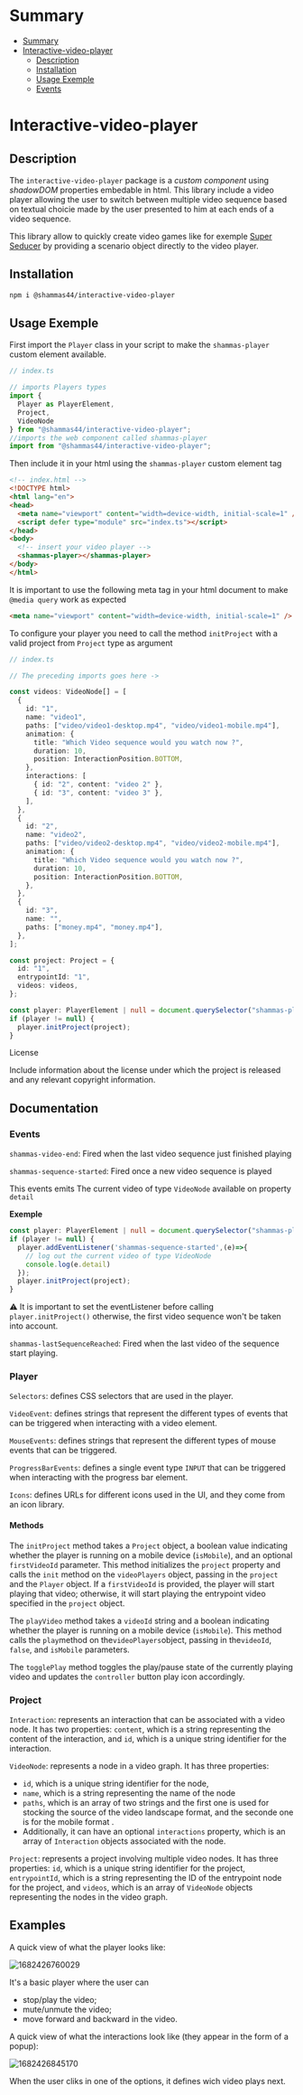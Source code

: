 # Summary

- [Summary](#summary)
- [Interactive-video-player](#interactive-video-player)
  - [Description](#description)
  - [Installation](#installation)
  - [Usage Exemple](#usage-exemple)
  - [Events](#events)

# Interactive-video-player

## Description

The `interactive-video-player` package is a _custom component_ using _shadowDOM_ properties embedable in html. This library include a video player allowing the user to switch between multiple video sequence based on textual choicie made by the user presented to him at each ends of a video sequence.

This library allow to quickly create video games like for exemple [Super Seducer](https://store.steampowered.com/app/695920/Super_Seducer__How_to_Talk_to_Girls/) by providing a scenario object directly to the video player.

## Installation

```bash
npm i @shammas44/interactive-video-player
```

## Usage Exemple

First import the `Player` class in your script to make the `shammas-player` custom element available.

```typescript
// index.ts

// imports Players types
import {
  Player as PlayerElement,
  Project,
  VideoNode
} from "@shammas44/interactive-video-player";
//imports the web component called shammas-player
import from "@shammas44/interactive-video-player";
```

Then include it in your html using the `shammas-player` custom element tag

```html
<!-- index.html -->
<!DOCTYPE html>
<html lang="en">
<head>
  <meta name="viewport" content="width=device-width, initial-scale=1" />
  <script defer type="module" src="index.ts"></script>
</head>
<body>
  <!-- insert your video player -->
  <shammas-player></shammas-player>
</body>
</html>
```

It is important to use the following meta tag in your html document to make `@media query` work as expected

```html
<meta name="viewport" content="width=device-width, initial-scale=1" />
```

To configure your player you need to call the method `initProject` with a valid project from `Project` type as argument

```typescript
// index.ts

// The preceding imports goes here ->

const videos: VideoNode[] = [
  {
    id: "1",
    name: "video1",
    paths: ["video/video1-desktop.mp4", "video/video1-mobile.mp4"],
    animation: {
      title: "Which Video sequence would you watch now ?",
      duration: 10,
      position: InteractionPosition.BOTTOM,
    },
    interactions: [
      { id: "2", content: "video 2" },
      { id: "3", content: "video 3" },
    ],
  },
  {
    id: "2",
    name: "video2",
    paths: ["video/video2-desktop.mp4", "video/video2-mobile.mp4"],
    animation: {
      title: "Which Video sequence would you watch now ?",
      duration: 10,
      position: InteractionPosition.BOTTOM,
    },
  },
  {
    id: "3",
    name: "",
    paths: ["money.mp4", "money.mp4"],
  },
];

const project: Project = {
  id: "1",
  entrypointId: "1",
  videos: videos,
};

const player: PlayerElement | null = document.querySelector("shammas-player");
if (player != null) {
  player.initProject(project);
}
```

 License

Include information about the license under which the project is released and any relevant copyright information.

## Documentation

### Events

`shammas-video-end`: Fired when the last video sequence just finished playing

`shammas-sequence-started`: Fired once a new video sequence is played

This events emits The current video of type `VideoNode` available on property `detail`

__Exemple__

```typescript
const player: PlayerElement | null = document.querySelector("shammas-player");
if (player != null) {
  player.addEventListener('shammas-sequence-started',(e)=>{
    // log out the current video of type VideoNode
    console.log(e.detail) 
  });
  player.initProject(project);
}
```

⚠️  It is important to set the eventListener before calling `player.initProject()` otherwise, the first video sequence won't be taken into account.

`shammas-lastSequenceReached`: Fired when the last video of the sequence start playing.

### Player

`Selectors`: defines CSS selectors that are used in the player.

`VideoEvent`: defines strings that represent the different types of events that can be triggered when interacting with a video element.

`MouseEvents`: defines strings that represent the different types of mouse events that can be triggered.

`ProgressBarEvents`: defines a single event type `INPUT` that can be triggered when interacting with the progress bar element.

`Icons`: defines URLs for different icons used in the UI, and they come from an icon library.

#### Methods

The `initProject` method takes a `Project` object, a boolean value indicating whether the player is running on a mobile device (`isMobile`), and an optional `firstVideoId` parameter. This method initializes the `project` property and calls the `init` method on the `videoPlayers` object, passing in the `project` and the `Player` object. If a `firstVideoId` is provided, the player will start playing that video; otherwise, it will start playing the entrypoint video specified in the `project` object.

The `playVideo` method takes a `videoId` string and a boolean indicating whether the player is running on a mobile device (`isMobile`). This method calls the `play`method on the`videoPlayers`object, passing in the`videoId`, `false`, and `isMobile` parameters.

The `togglePlay` method toggles the play/pause state of the currently playing video and updates the `controller` button play icon accordingly.

### Project

`Interaction`: represents an interaction that can be associated with a video node. It has two properties: `content`, which is a string representing the content of the interaction, and `id`, which is a unique string identifier for the interaction.

`VideoNode`: represents a node in a video graph. It has three properties:

- `id`, which is a unique string identifier for the node,
- `name`, which is a string representing the name of the node
- `paths`, which is an array of two strings and the first one is used for stocking the source of the video landscape format, and the seconde one is for the mobile format .
- Additionally, it can have an optional `interactions` property, which is an array of `Interaction` objects associated with the node.

`Project`: represents a project involving multiple video nodes. It has three properties: `id`, which is a unique string identifier for the project, `entrypointId`, which is a string representing the ID of the entrypoint node for the project, and `videos`, which is an array of `VideoNode` objects representing the nodes in the video graph.

## Examples

A quick view of what the player looks like:

![1682426760029](image/README/1682426760029.png)

It's a basic player where the user can

- stop/play the video;
- mute/unmute the video;
- move forward and backward in the video.

A quick view of what the interactions look like (they appear in the form of a popup):

![1682426845170](image/README/1682426845170.png)

When the user cliks in one of the options, it defines wich video plays next.

